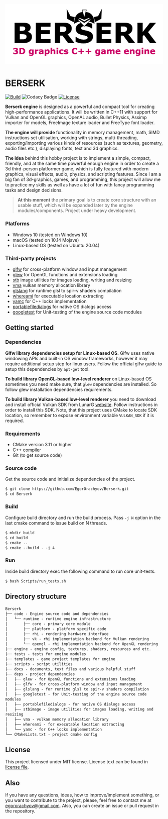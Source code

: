 ![Project logo](https://github.com/EgorOrachyov/Berserk/blob/master/Docs/Images/logo-main.png)

# BERSERK

[![Build](https://github.com/EgorOrachyov/Berserk/actions/workflows/build.yml/badge.svg?branch=master)](https://github.com/EgorOrachyov/Berserk/actions/workflows/build.yml)
![Codacy Badge](https://app.codacy.com/project/badge/Grade/674eff47dbfa45e38c5fd3765f3256ba)
[![License](https://img.shields.io/badge/license-MIT-orange)](https://github.com/EgorOrachyov/Berserk/blob/master/LICENSE.md)

**Berserk engine** is designed as a powerful and compact tool for creating high-performance applications.
It will be written in C++11 with support for Vulkan and OpenGL graphics, OpenAL audio, Bullet Physics, 
Assimp importer for models, FreeImage texture loader and FreeType font loader.

**The engine will provide** functionality in memory management, math, SIMD instructions set utilisation, 
working with strings, multi-threading, exporting/importing various kinds of resources (such as textures, 
geometry, audio files etc.), displaying fonts, text and 3d graphics.

**The idea** behind this hobby project is to implement a simple, compact, friendly, and at the same 
time powerful enough engine in order to create a 3d third-person platformer game, which is fully 
featured with modern graphics, visual effects, audio, physics, and scripting features. Since I am 
a big fan of 3d-graphics, games, and programming, this project will allow me to practice my skills 
as well as have a lot of fun with fancy programming tasks and design decisions. 

> **At this moment** the primary goal is to create core structure with an usable stuff,
> which will be expanded later by the engine modules/components. 
> Project under heavy development. 

### Platforms

- Windows 10 (tested on Windows 10)
- macOS (tested on 10.14 Mojave)
- Linux-based OS (tested on Ubuntu 20.04)

### Third-party projects

* [glfw](https://github.com/glfw/glfw) for cross-platform window and input management
* [glew](https://github.com/Perlmint/glew-cmake) for OpenGL functions and extensions loading
* [stb](https://github.com/nothings/stb) image utilities for images loading, writing and resizing
* [vma](https://github.com/GPUOpen-LibrariesAndSDKs/VulkanMemoryAllocator) vulkan memory allocation library
* [glslang](https://github.com/KhronosGroup/glslang) for runtime glsl to spir-v shaders compilation
* [whereami](https://github.com/gpakosz/whereami) for executable location extracting
* [yamc](https://github.com/yohhoy/yamc) for C++ locks implementation
* [portablefiledialogs](https://github.com/samhocevar/portable-file-dialogs) for native OS dialogs access
* [googletest](https://github.com/google/googletest) for Unit-testing of the engine source code modules

## Getting started

### Dependencies

**Glfw library dependencies setup for Linux-based OS.**
Glfw uses native windowing APIs and built-in OS window frameworks, 
however it may require additional setup step for linux users. 
Follow the official glfw guide to setup this dependencies by `apt-get` tool.

**To build library OpenGL-based low-level renderer** on Linux-based OS 
sometimes you need make sure, that `glew` dependencies are installed.
So follow glew installation dependencies requirements.

**To build library Vulkan-based low-level renderer** you need to download and install
official Vulkan SDK from LunarG [website](https://www.lunarg.com/vulkan-sdk/). Follow
instructions in order to install this SDK. Note, that this project uses CMake
to locate SDK location, so remember to expose environment variable `VULKAN_SDK` if it is required.

### Requirements

* CMake version 3.11 or higher
* C++ compiler 
* Git (to get source code)

### Source code

Get the source code and initialize dependencies of the project.

```shell script
$ git clone https://github.com/EgorOrachyov/Berserk.git
$ cd Berserk
```

### Build

Configure build directory and run the build process.
Pass `-j N` option in the last cmake command to issue build on N threads.

```shell script
$ mkdir build
$ cd build
$ cmake ..
$ cmake --build . -j 4
```

### Run

Inside build directory exec the following command to run core unit-tests.

```shell script
$ bash Scripts/run_tests.sh
```

## Directory structure
 
```ignorelang
Berserk
├── code - Engine source code and dependencies
│   └── runtime - runtime engine infrastructure
│       ├── core - primary core module
│       ├── platform - platform specific code
│       ├── rhi - rendering hardware interface
│       ├── vk - rhi implementation backend for Vulkan rendering 
│       └── opengl - rhi implementation backend for OpenGL rendering
├── engine - engine config, textures, shaders, resources and etc.
├── tests - tests for engine modules
├── templates - game project templates for engine
├── scripts - script utilities
├── docs - documents, text files and various helpful stuff
├── deps - project dependencies
│   ├── glew - for OpenGL functions and extensions loading
│   ├── glfw - for cross-platform window and input management
│   ├── glslang - for runtime glsl to spir-v shaders compilation
│   ├── googletest - for Unit-testing of the engine source code modules
│   ├── portablefiledialogs - for native OS dialogs access
│   ├── stbimage - image utilities for images loading, writing and resizing
│   ├── vma - vulkan memory allocation library
│   ├── whereami - for executable location extracting
│   └── yamc - for C++ locks implementation
└── CMakeLists.txt - project cmake config
```

## License

This project licensed under MIT license. License text can be found in 
[license file](https://github.com/EgorOrachyov/Berserk/blob/master/LICENSE.md).

## Also

If you have any questions, ideas, how to improve/implement something, or you want to 
contribute to the project, please, feel free to contact me at egororachyov@gmail.com.
Also, you can create an issue or pull request in the repository.